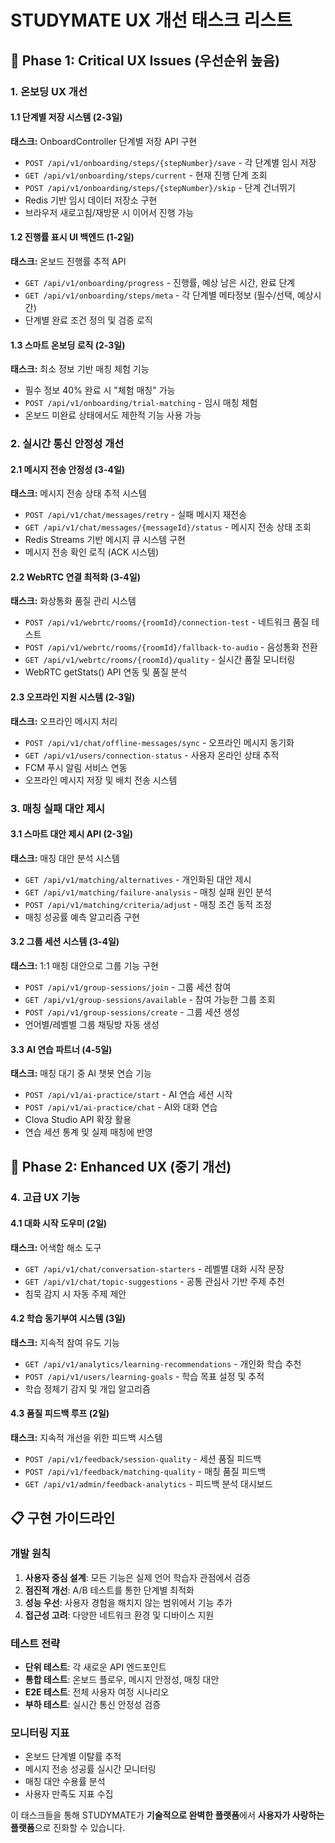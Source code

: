 # STUDYMATE UX 개선 태스크 리스트

## 🎯 Phase 1: Critical UX Issues (우선순위 높음)

### 1. 온보딩 UX 개선

#### 1.1 단계별 저장 시스템 (2-3일)
**태스크:** OnboardController 단계별 저장 API 구현
- `POST /api/v1/onboarding/steps/{stepNumber}/save` - 각 단계별 임시 저장
- `GET /api/v1/onboarding/steps/current` - 현재 진행 단계 조회
- `POST /api/v1/onboarding/steps/{stepNumber}/skip` - 단계 건너뛰기
- Redis 기반 임시 데이터 저장소 구현
- 브라우저 새로고침/재방문 시 이어서 진행 가능

#### 1.2 진행률 표시 UI 백엔드 (1-2일)
**태스크:** 온보드 진행률 추적 API
- `GET /api/v1/onboarding/progress` - 진행률, 예상 남은 시간, 완료 단계
- `GET /api/v1/onboarding/steps/meta` - 각 단계별 메타정보 (필수/선택, 예상시간)
- 단계별 완료 조건 정의 및 검증 로직

#### 1.3 스마트 온보딩 로직 (2-3일)  
**태스크:** 최소 정보 기반 매칭 체험 기능
- 필수 정보 40% 완료 시 "체험 매칭" 가능
- `POST /api/v1/onboarding/trial-matching` - 임시 매칭 체험
- 온보드 미완료 상태에서도 제한적 기능 사용 가능

### 2. 실시간 통신 안정성 개선

#### 2.1 메시지 전송 안정성 (3-4일)
**태스크:** 메시지 전송 상태 추적 시스템
- `POST /api/v1/chat/messages/retry` - 실패 메시지 재전송
- `GET /api/v1/chat/messages/{messageId}/status` - 메시지 전송 상태 조회
- Redis Streams 기반 메시지 큐 시스템 구현
- 메시지 전송 확인 로직 (ACK 시스템)

#### 2.2 WebRTC 연결 최적화 (3-4일)
**태스크:** 화상통화 품질 관리 시스템  
- `POST /api/v1/webrtc/rooms/{roomId}/connection-test` - 네트워크 품질 테스트
- `POST /api/v1/webrtc/rooms/{roomId}/fallback-to-audio` - 음성통화 전환
- `GET /api/v1/webrtc/rooms/{roomId}/quality` - 실시간 품질 모니터링
- WebRTC getStats() API 연동 및 품질 분석

#### 2.3 오프라인 지원 시스템 (2-3일)
**태스크:** 오프라인 메시지 처리
- `POST /api/v1/chat/offline-messages/sync` - 오프라인 메시지 동기화
- `GET /api/v1/users/connection-status` - 사용자 온라인 상태 추적
- FCM 푸시 알림 서비스 연동
- 오프라인 메시지 저장 및 배치 전송 시스템

### 3. 매칭 실패 대안 제시

#### 3.1 스마트 대안 제시 API (2-3일)
**태스크:** 매칭 대안 분석 시스템
- `GET /api/v1/matching/alternatives` - 개인화된 대안 제시
- `GET /api/v1/matching/failure-analysis` - 매칭 실패 원인 분석
- `POST /api/v1/matching/criteria/adjust` - 매칭 조건 동적 조정
- 매칭 성공률 예측 알고리즘 구현

#### 3.2 그룹 세션 시스템 (3-4일)
**태스크:** 1:1 매칭 대안으로 그룹 기능 구현
- `POST /api/v1/group-sessions/join` - 그룹 세션 참여
- `GET /api/v1/group-sessions/available` - 참여 가능한 그룹 조회
- `POST /api/v1/group-sessions/create` - 그룹 세션 생성
- 언어별/레벨별 그룹 채팅방 자동 생성

#### 3.3 AI 연습 파트너 (4-5일)
**태스크:** 매칭 대기 중 AI 챗봇 연습 기능
- `POST /api/v1/ai-practice/start` - AI 연습 세션 시작
- `POST /api/v1/ai-practice/chat` - AI와 대화 연습
- Clova Studio API 확장 활용
- 연습 세션 통계 및 실제 매칭에 반영

## 🚀 Phase 2: Enhanced UX (중기 개선)

### 4. 고급 UX 기능

#### 4.1 대화 시작 도우미 (2일)
**태스크:** 어색함 해소 도구
- `GET /api/v1/chat/conversation-starters` - 레벨별 대화 시작 문장
- `GET /api/v1/chat/topic-suggestions` - 공통 관심사 기반 주제 추천
- 침묵 감지 시 자동 주제 제안

#### 4.2 학습 동기부여 시스템 (3일)
**태스크:** 지속적 참여 유도 기능
- `GET /api/v1/analytics/learning-recommendations` - 개인화 학습 추천
- `POST /api/v1/users/learning-goals` - 학습 목표 설정 및 추적
- 학습 정체기 감지 및 개입 알고리즘

#### 4.3 품질 피드백 루프 (2일)
**태스크:** 지속적 개선을 위한 피드백 시스템
- `POST /api/v1/feedback/session-quality` - 세션 품질 피드백
- `POST /api/v1/feedback/matching-quality` - 매칭 품질 피드백  
- `GET /api/v1/admin/feedback-analytics` - 피드백 분석 대시보드

## 📋 구현 가이드라인

### 개발 원칙
1. **사용자 중심 설계**: 모든 기능은 실제 언어 학습자 관점에서 검증
2. **점진적 개선**: A/B 테스트를 통한 단계별 최적화
3. **성능 우선**: 사용자 경험을 해치지 않는 범위에서 기능 추가
4. **접근성 고려**: 다양한 네트워크 환경 및 디바이스 지원

### 테스트 전략
- **단위 테스트**: 각 새로운 API 엔드포인트
- **통합 테스트**: 온보드 플로우, 메시지 안정성, 매칭 대안
- **E2E 테스트**: 전체 사용자 여정 시나리오
- **부하 테스트**: 실시간 통신 안정성 검증

### 모니터링 지표
- 온보드 단계별 이탈률 추적
- 메시지 전송 성공률 실시간 모니터링  
- 매칭 대안 수용률 분석
- 사용자 만족도 지표 수집

이 태스크들을 통해 STUDYMATE가 **기술적으로 완벽한 플랫폼**에서 **사용자가 사랑하는 플랫폼**으로 진화할 수 있습니다.
